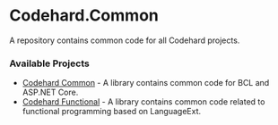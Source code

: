 # Codehard.Common

A repository contains common code for all Codehard projects.

### Available Projects
- [Codehard Common](https://github.com/codehardth/Codehard.Functional/tree/main/src/Codehard.Common) - A library contains common code for BCL and ASP.NET Core.
- [Codehard Functional](https://github.com/codehardth/Codehard.Functional/tree/main/src/Codehard.Functional) - A library contains common code related to functional programming based on LanguageExt.